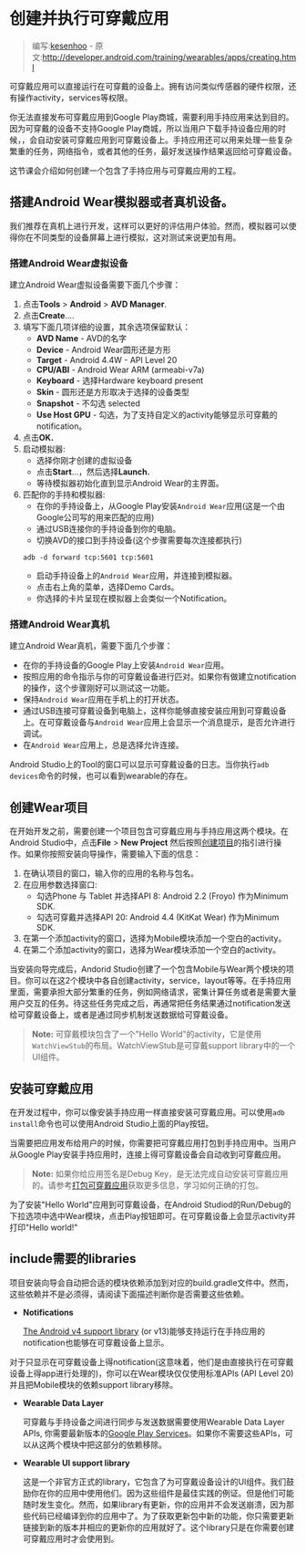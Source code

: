 # 创建并执行可穿戴应用

> 编写:[kesenhoo](https://github.com/kesenhoo) - 原文:<http://developer.android.com/training/wearables/apps/creating.html>

可穿戴应用可以直接运行在可穿戴的设备上。拥有访问类似传感器的硬件权限，还有操作activity，services等权限。

你无法直接发布可穿戴应用到Google Play商城，需要利用手持应用来达到目的。因为可穿戴的设备不支持Google Play商城，所以当用户下载手持设备应用的时候，，会自动安装可穿戴应用到可穿戴设备上。手持应用还可以用来处理一些复杂繁重的任务，网络指令，或者其他的任务，最好发送操作结果返回给可穿戴设备。

这节课会介绍如何创建一个包含了手持应用与可穿戴应用的工程。

## 搭建Android Wear模拟器或者真机设备。

我们推荐在真机上进行开发，这样可以更好的评估用户体验。然而，模拟器可以使得你在不同类型的设备屏幕上进行模拟，这对测试来说更加有用。

### 搭建Android Wear虚拟设备

建立Android Wear虚拟设备需要下面几个步骤：

1. 点击**Tools** > **Android** > **AVD Manager**.
2. 点击**Create**....
3. 填写下面几项详细的设置，其余选项保留默认：
    * **AVD Name** - AVD的名字
    * **Device** - Android Wear圆形还是方形
    * **Target** - Android 4.4W - API Level 20
    * **CPU/ABI** - Android Wear ARM (armeabi-v7a)
    * **Keyboard** - 选择Hardware keyboard present
    * **Skin** - 圆形还是方形取决于选择的设备类型
    * **Snapshot** - 不勾选 selected
    * **Use Host GPU** - 勾选，为了支持自定义的activity能够显示可穿戴的notification。
4. 点击**OK.**
5. 启动模拟器:
    * 选择你刚才创建的虚拟设备
    * 点击**Start**...，然后选择**Launch.**
    * 等待模拟器初始化直到显示Android Wear的主界面。
6. 匹配你的手持和模拟器:
    * 在你的手持设备上，从Google Play安装`Android Wear`应用(这是一个由Google公司写的用来匹配的应用)
    * 通过USB连接你的手持设备到你的电脑。
    * 切换AVD的接口到手持设备(这个步骤需要每次连接都执行)
    ```git
    adb -d forward tcp:5601 tcp:5601
    ```
    * 启动手持设备上的`Android Wear`应用，并连接到模拟器。
    * 点击右上角的菜单，选择Demo Cards。
    * 你选择的卡片呈现在模拟器上会类似一个Notification。

### 搭建Android Wear真机

建立Android Wear真机，需要下面几个步骤：

* 在你的手持设备的Google Play上安装`Android Wear`应用。
* 按照应用的命令指示与你的可穿戴设备进行匹对。如果你有做建立notification的操作，这个步骤刚好可以测试这一功能。
* 保持`Android Wear`应用在手机上的打开状态。
* 通过USB连接可穿戴设备到电脑上，这样你能够直接安装应用到可穿戴设备上。在可穿戴设备与`Android Wear`应用上会显示一个消息提示，是否允许进行调试。
* 在`Android Wear`应用上，总是选择允许连接。

Android Studio上的Tool的窗口可以显示可穿戴设备的日志。当你执行`adb devices`命令的时候，也可以看到wearable的存在。

## 创建Wear项目

在开始开发之前，需要创建一个项目包含可穿戴应用与手持应用这两个模块。在Android Studio中，点击**File** > **New Project** 然后按照[创建项目](http://developer.android.com/sdk/installing/create-project.html)的指引进行操作。如果你按照安装向导操作，需要输入下面的信息：

1. 在确认项目的窗口，输入你的应用的名称与包名。
2. 在应用参数选择窗口:
    * 勾选Phone 与 Tablet 并选择API 8: Android 2.2 (Froyo) 作为Minimum SDK.
    * 勾选可穿戴并选择API 20: Android 4.4 (KitKat Wear) 作为Minimum SDK.
3. 在第一个添加activity的窗口，选择为Mobile模块添加一个空白的activity。
4. 在第二个添加activity的窗口，选择为Wear模块添加一个空白的activity。

当安装向导完成后，Andorid Studio创建了一个包含Mobile与Wear两个模块的项目。你可以在这2个模块中各自创建activity，service，layout等等。在手持应用里面，需要承担大部分繁重的任务，例如网络请求，密集计算任务或者是需要大量用户交互的任务。待这些任务完成之后，再通常把任务结果通过notification发送给可穿戴设备上，或者是通过同步机制发送数据给可穿戴设备。

> **Note:** 可穿戴模块包含了一个"Hello World"的activity，它是使用`WatchViewStub`的布局。WatchViewStub是可穿戴support library中的一个UI组件。

## 安装可穿戴应用

在开发过程中，你可以像安装手持应用一样直接安装可穿戴应用。可以使用`adb install`命令也可以使用Android Studio上面的Play按钮。

当需要把应用发布给用户的时候，你需要把可穿戴应用打包到手持应用中。当用户从Google Play安装手持应用时，连接上得可穿戴设备会自动收到可穿戴应用。

> **Note:** 如果你给应用签名是Debug Key，是无法完成自动安装可穿戴应用的。请参考[打包可穿戴应用](packaging.html)获取更多信息，学习如何正确的打包。

为了安装"Hello World"应用到可穿戴设备，在Android Studiod的Run/Debug的下拉选项中选中Wear模块，点击Play按钮即可。在可穿戴设备上会显示activity并打印"Hello world!"

## include需要的libraries

项目安装向导会自动把合适的模块依赖添加到对应的build.gradle文件中。然而，这些依赖并不是必须得，请阅读下面描述判断你是否需要这些依赖。

* **Notifications**

  [The Android v4 support library](http://developer.android.com/tools/support-library/features.html#v4) (or v13)能够支持运行在手持应用的notification也能够在可穿戴设备上显示。

 对于只显示在可穿戴设备上得notification(这意味着，他们是由直接执行在可穿戴设备上得app进行处理的)，你可以在Wear模块仅仅使用标准APIs (API Level 20) 并且把Mobile模块的依赖support library移除。

* **Wearable Data Layer**

  可穿戴与手持设备之间进行同步与发送数据需要使用Wearable Data Layer APIs, 你需要最新版本的[Google Play Services](http://developer.android.com/google/play-services/setup.html)。如果你不需要这些APIs，可以从这两个模块中把这部分的依赖移除。

* **Wearable UI support library**

  这是一个非官方正式的library，它包含了为可穿戴设备设计的UI组件。我们鼓励你在你的应用中使用他们。因为这些组件是最佳实践的例证。但是他们可能随时发生变化。然而，如果library有更新，你的应用并不会发送崩溃，因为那些代码已经编译到你的应用中了。为了获取更新包中新的功能，你只需要更新链接到新的版本并相应的更新你的应用就好了。这个library只是在你需要创建可穿戴应用时才会使用到。

